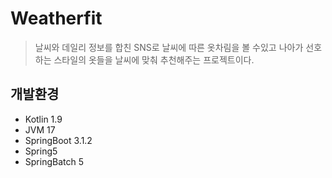 # Weatherfit

> 날씨와 데일리 정보를 합친 SNS로 날씨에 따른 옷차림을 볼 수있고 나아가 선호하는 스타일의 옷들을 날씨에 맞춰 추천해주는 프로젝트이다. 

## 개발환경

- Kotlin 1.9
- JVM 17
- SpringBoot 3.1.2
- Spring5
- SpringBatch 5
